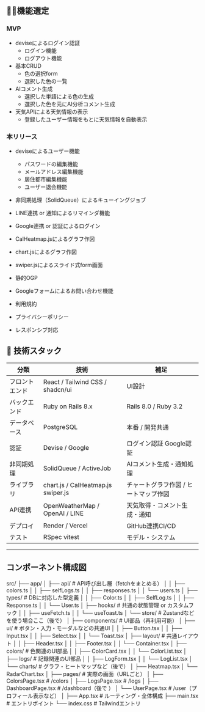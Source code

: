 ## 👩‍💻機能選定

### MVP
- deviseによるログイン認証
  - ログイン機能
  - ログアウト機能
- 基本CRUD
  - 色の選択form
  - 選択した色の一覧
- AIコメント生成
  - 選択した単語による色の生成
  - 選択した色を元にAI分析コメント生成
- 天気APIによる天気情報の表示
  - 登録したユーザー情報をもとに天気情報を自動表示

### 本リリース
- deviseによるユーザー機能
  - パスワードの編集機能
  - メールアドレス編集機能
  - 居住都市編集機能
  - ユーザー退会機能

- 非同期処理（SolidQueue）によるキューイングジョブ
- LINE連携 or 通知によるリマインダ機能
- Google連携 or 認証によるログイン
- CalHeatmap.jsによるグラフ作図
- chart.jsによるグラフ作図
- swiper.jsによるスライド式form画面
- 静的OGP
- Googleフォームによるお問い合わせ機能
- 利用規約
- プライバシーポリシー
- レスポンシブ対応

## 🔧 技術スタック

| 分類             | 技術                     | 補足                         |
|------------------|--------------------------|------------------------------|
| フロントエンド   | React / Tailwind CSS / shadcn/ui | UI設計 |
| バックエンド     | Ruby on Rails 8.x        | Rails 8.0 / Ruby 3.2        |
| データベース     | PostgreSQL               | 本番 / 開発共通             |
| 認証             | Devise  / Google                 | ログイン認証   Google認証              |
| 非同期処理       | SolidQueue / ActiveJob   | AIコメント生成・通知処理     |
| ライブラリ          | chart.js / CalHeatmap.js swiper.js | チャートグラフ作図 / ヒートマップ作図 | スライド式form画面 |
| API連携          | OpenWeatherMap / OpenAI / LINE | 天気取得・コメント生成・通知 |
| デプロイ         | Render / Vercel                  | GitHub連携CI/CD              |
| テスト           | RSpec vitest                    | モデル・システム        |

---

## コンポーネント構成図
src/
├── app/
│   ├── api/                # API呼び出し層（fetchをまとめる）
│   │   ├── colors.ts
│   │   ├── selfLogs.ts
│   │   ├── responses.ts
│   │   └── users.ts
│   ├── types/              # DBに対応した型定義
│   │   ├── Color.ts
│   │   ├── SelfLog.ts
│   │   ├── Response.ts
│   │   └── User.ts
│   ├── hooks/              # 共通の状態管理 or カスタムフック
│   │   ├── useFetch.ts
│   │   └── useToast.ts
│   └── store/              # Zustandなどを使う場合ここ（後で）
│
├── components/             # UI部品（再利用可能）
│   ├── ui/                 # ボタン・入力・モーダルなどの共通UI
│   │   ├── Button.tsx
│   │   ├── Input.tsx
│   │   ├── Select.tsx
│   │   └── Toast.tsx
│   ├── layout/             # 共通レイアウト
│   │   ├── Header.tsx
│   │   ├── Footer.tsx
│   │   └── Container.tsx
│   ├── colors/             # 色関連のUI部品
│   │   ├── ColorCard.tsx
│   │   └── ColorList.tsx
│   ├── logs/               # 記録関連のUI部品
│   │   ├── LogForm.tsx
│   │   └── LogList.tsx
│   └── charts/             # グラフ・ヒートマップなど（後で）
│       ├── Heatmap.tsx
│       └── RadarChart.tsx
│
├── pages/                  # 実際の画面（URLごと）
│   ├── ColorsPage.tsx      # /colors
│   ├── LogsPage.tsx        # /logs
│   ├── DashboardPage.tsx   # /dashboard（後で  ）
│   └── UserPage.tsx        # /user（プロフィール表示など）
│
├── App.tsx                 # ルーティング・全体構成
├── main.tsx                # エントリポイント
└── index.css               # Tailwindエントリ

